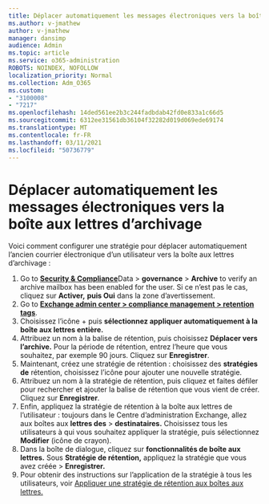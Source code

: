 ```yaml
---
title: Déplacer automatiquement les messages électroniques vers la boîte aux lettres d’archivage
ms.author: v-jmathew
author: v-jmathew
manager: dansimp
audience: Admin
ms.topic: article
ms.service: o365-administration
ROBOTS: NOINDEX, NOFOLLOW
localization_priority: Normal
ms.collection: Adm_O365
ms.custom:
- "3100008"
- "7217"
ms.openlocfilehash: 14ded561ee2b3c244fadbdab42fd0e833a1c66d5
ms.sourcegitcommit: 6312ee31561db36104f32282d019d069ede69174
ms.translationtype: MT
ms.contentlocale: fr-FR
ms.lasthandoff: 03/11/2021
ms.locfileid: "50736779"
---
```

# <a name="automatically-move-email-messages-to-the-archive-mailbox"></a>Déplacer automatiquement les messages électroniques vers la boîte aux lettres d’archivage

Voici comment configurer une stratégie pour déplacer automatiquement l’ancien courrier électronique d’un utilisateur vers la boîte aux lettres d’archivage :

1. Go to [**Security & Compliance**](https://go.microsoft.com/fwlink/p/?linkid=2077143)Data  >  **governance**  >  **Archive** to verify an archive mailbox has been enabled for the user. Si ce n’est pas le cas, cliquez sur **Activer,** **puis Oui** dans la zone d’avertissement.
2. Go to [**Exchange admin center > compliance management > retention tags**](https://go.microsoft.com/fwlink/?linkid=2059104).
3. Choisissez l’icône + puis **sélectionnez appliquer automatiquement à la boîte aux lettres entière.**
4. Attribuez un nom à la balise de rétention, puis choisissez **Déplacer vers l’archive.** Pour la période de rétention, entrez l’heure que vous souhaitez, par exemple 90 jours. Cliquez sur **Enregistrer**.
5. Maintenant, créez une stratégie de rétention : choisissez des **stratégies de** rétention, choisissez l’icône pour ajouter une nouvelle stratégie.
6. Attribuez un nom à la stratégie de rétention, puis cliquez et faites défiler pour rechercher et ajouter la balise de rétention que vous vient de créer. Cliquez sur **Enregistrer**.
7. Enfin, appliquez la stratégie de rétention à la boîte aux lettres de l’utilisateur : toujours dans le Centre d’administration Exchange, allez aux boîtes aux **lettres des**  >  **destinataires.** Choisissez tous les utilisateurs à qui vous souhaitez appliquer la stratégie, puis sélectionnez **Modifier** (icône de crayon).
8. Dans la boîte de dialogue, cliquez sur **fonctionnalités de boîte aux lettres.** Sous **Stratégie de rétention,** appliquez la stratégie que vous avez créée > **Enregistrer.**
9. Pour obtenir des instructions sur l’application de la stratégie à tous les utilisateurs, voir [Appliquer une stratégie de rétention aux boîtes aux lettres.](https://docs.microsoft.com/exchange/security-and-compliance/messaging-records-management/apply-retention-policy)
